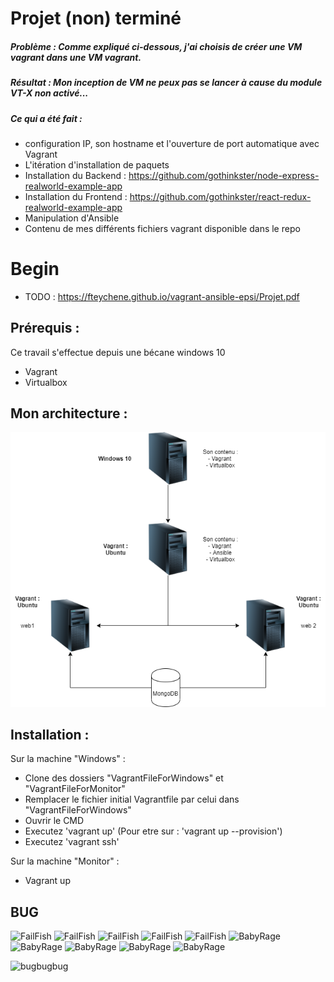 # Projet (non) terminé 

##### Problème :  Comme expliqué ci-dessous, j'ai choisis de créer une VM vagrant dans une VM vagrant. 
##### Résultat : Mon inception de VM ne peux pas se lancer à cause du module VT-X non activé...

##### Ce qui a été fait : 
 - configuration IP, son hostname et l'ouverture de port automatique avec Vagrant 
 - L'itération d'installation de paquets
 - Installation du Backend : https://github.com/gothinkster/node-express-realworld-example-app 
 - Installation du Frontend : https://github.com/gothinkster/react-redux-realworld-example-app
 - Manipulation d'Ansible 
 - Contenu de mes différents fichiers vagrant disponible dans le repo 

# Begin

- TODO : https://fteychene.github.io/vagrant-ansible-epsi/Projet.pdf

## Prérequis :

Ce travail s'effectue depuis une bécane windows 10 

- Vagrant 
- Virtualbox

## Mon architecture :

![Image of Architecture](https://github.com/alexandreludmer/replicationVm/blob/master/Untitled%20Diagram.png)

## Installation : 

Sur la machine "Windows" : 
- Clone des dossiers "VagrantFileForWindows" et "VagrantFileForMonitor"
- Remplacer le fichier initial Vagrantfile par celui dans "VagrantFileForWindows" 
- Ouvrir le CMD
- Executez 'vagrant up' (Pour etre sur : 'vagrant up --provision')
- Executez 'vagrant ssh'

Sur la machine "Monitor" :
- Vagrant up 

## BUG ## 
![FailFish](https://git.io/FailFish)
![FailFish](https://git.io/FailFish)
![FailFish](https://git.io/FailFish)
![FailFish](https://git.io/FailFish)
![FailFish](https://git.io/FailFish)
![BabyRage](https://git.io/BabyRage)
![BabyRage](https://git.io/BabyRage)
![BabyRage](https://git.io/BabyRage)
![BabyRage](https://git.io/BabyRage)
![BabyRage](https://git.io/BabyRage)

![bugbugbug](https://imgshare.io/images/2020/02/13/test.png)

